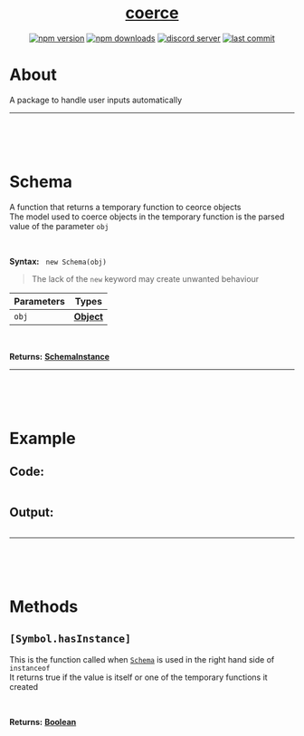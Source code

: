 <div id="top" align="center">

<h1><a href="https://github.com/ThePywon/coerce">coerce</a></h1>
 
[![npm version](https://img.shields.io/npm/v/@protagonists/coerce)](https://npmjs.com/package/@protagonists/coerce)
[![npm downloads](https://img.shields.io/npm/dt/@protagonists/coerce)](https://npmjs.com/package/@protagonists/coerce)
[![discord server](https://img.shields.io/discord/937758194736955443?logo=discord&logoColor=white)](https://discord.gg/cwhj3EgqGP)
[![last commit](https://img.shields.io/github/last-commit/ThePywon/coerce)](https://github.com/ThePywon/coerce)
 
</div>


# About

A package to handle user inputs automatically

---

<br/><br/><br/>



# Schema

A function that returns a temporary function to ceorce objects  
The model used to coerce objects in the temporary function is the parsed value of the parameter `obj`

<br/>

**Syntax:** &nbsp; `new Schema(obj)`

> The lack of the `new` keyword may create unwanted behaviour

|**Parameters**|**Types**|
|-|-|
|`obj`|[**Object**](https://javascript.info/object)|

<br/>

**Returns:** [**SchemaInstance**](https://github.com/ThePywon/coerce/blob/main/SchemaInstance.md)

---

<br/><br/><br/>



# Example

## Code:

```js

```

## Output:

```

```

---

<br/><br/><br/>



# Methods

## `[Symbol.hasInstance]`

This is the function called when [`Schema`](#schema) is used in the right hand side of `instanceof`  
It returns true if the value is itself or one of the temporary functions it created

<br/>

**Returns:** [**Boolean**](https://devdocs.io/javascript/global_objects/boolean)
